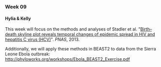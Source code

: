 ### Week 09 

#### Hylia & Kelly

This week will focus on the methods and analyses of Stadler et al. "[Birth–death skyline plot reveals temporal changes of epidemic spread in HIV and hepatitis C virus (HCV)](http://www.pnas.org/content/110/1/228.short)". *PNAS*, 2013. 

Additionally, we will apply these methods in BEAST2 to data from the Sierra Leone Ebola outbreak: <http://phyloworks.org/workshops/Ebola_BEAST2_Exercise.pdf>